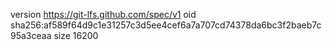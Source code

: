version https://git-lfs.github.com/spec/v1
oid sha256:af589f64d9c1e31257c3d5ee4cef6a7a707cd74378da6bc3f2baeb7c95a3ceaa
size 16200

